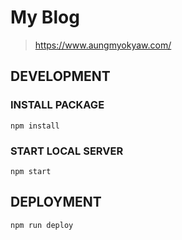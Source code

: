 # My Blog

> https://www.aungmyokyaw.com/

## DEVELOPMENT

### INSTALL PACKAGE

```shell
npm install
```

### START LOCAL SERVER

```shell
npm start
```

## DEPLOYMENT

```shell
npm run deploy
```
